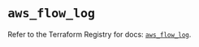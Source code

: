 # `aws_flow_log`

Refer to the Terraform Registry for docs: [`aws_flow_log`](https://registry.terraform.io/providers/hashicorp/aws/6.0.0/docs/resources/flow_log).
